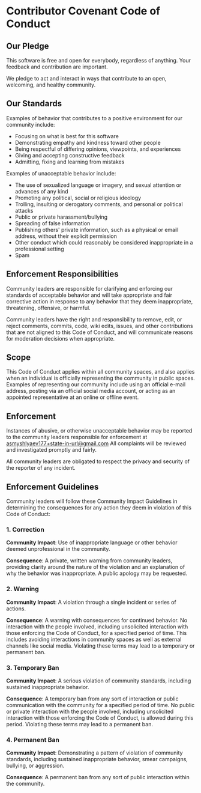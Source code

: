 # Contributor Covenant Code of Conduct

## Our Pledge

This software is free and open for everybody, regardless of anything.
Your feedback and contribution are important.

We pledge to act and interact in ways that contribute to an open, welcoming, and healthy community.

## Our Standards

Examples of behavior that contributes to a positive environment for our
community include:

* Focusing on what is best for this software
* Demonstrating empathy and kindness toward other people
* Being respectful of differing opinions, viewpoints, and experiences
* Giving and accepting constructive feedback
* Admitting, fixing and learning from mistakes

Examples of unacceptable behavior include:

* The use of sexualized language or imagery, and sexual attention or
  advances of any kind
* Promoting any political, social or religious ideology
* Trolling, insulting or derogatory comments, and personal or political attacks
* Public or private harassment/bullying
* Spreading of false information
* Publishing others' private information, such as a physical or email
  address, without their explicit permission
* Other conduct which could reasonably be considered inappropriate in a
  professional setting
* Spam

## Enforcement Responsibilities

Community leaders are responsible for clarifying and enforcing our standards of
acceptable behavior and will take appropriate and fair corrective action in
response to any behavior that they deem inappropriate, threatening, offensive,
or harmful.

Community leaders have the right and responsibility to remove, edit, or reject
comments, commits, code, wiki edits, issues, and other contributions that are
not aligned to this Code of Conduct, and will communicate reasons for moderation
decisions when appropriate.

## Scope

This Code of Conduct applies within all community spaces, and also applies when
an individual is officially representing the community in public spaces.
Examples of representing our community include using an official e-mail address,
posting via an official social media account, or acting as an appointed
representative at an online or offline event.

## Enforcement

Instances of abusive, or otherwise unacceptable behavior may be
reported to the community leaders responsible for enforcement at
asmyshlyaev177+state-in-url@gmail.com
All complaints will be reviewed and investigated promptly and fairly.

All community leaders are obligated to respect the privacy and security of the
reporter of any incident.

## Enforcement Guidelines

Community leaders will follow these Community Impact Guidelines in determining
the consequences for any action they deem in violation of this Code of Conduct:

### 1. Correction

**Community Impact**: Use of inappropriate language or other behavior deemed
unprofessional in the community.

**Consequence**: A private, written warning from community leaders, providing
clarity around the nature of the violation and an explanation of why the
behavior was inappropriate. A public apology may be requested.

### 2. Warning

**Community Impact**: A violation through a single incident or series
of actions.

**Consequence**: A warning with consequences for continued behavior. No
interaction with the people involved, including unsolicited interaction with
those enforcing the Code of Conduct, for a specified period of time. This
includes avoiding interactions in community spaces as well as external channels
like social media. Violating these terms may lead to a temporary or
permanent ban.

### 3. Temporary Ban

**Community Impact**: A serious violation of community standards, including
sustained inappropriate behavior.

**Consequence**: A temporary ban from any sort of interaction or public
communication with the community for a specified period of time. No public or
private interaction with the people involved, including unsolicited interaction
with those enforcing the Code of Conduct, is allowed during this period.
Violating these terms may lead to a permanent ban.

### 4. Permanent Ban

**Community Impact**: Demonstrating a pattern of violation of community
standards, including sustained inappropriate behavior, smear campaigns, bullying, or aggression.

**Consequence**: A permanent ban from any sort of public interaction within
the community.
